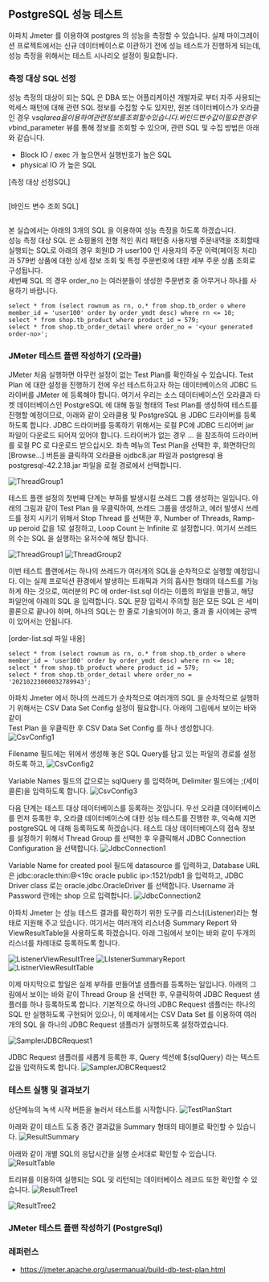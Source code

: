 ## PostgreSQL 성능 테스트 ##

아파치 Jmeter 를 이용하여 postgres 의 성능을 측정할 수 있습니다. 실제 마이그레이션 프로젝트에서는 신규 데이터베이스로 이관하기 전에 성능 테스트가 진행하게 되는데, 성능 측정을 위해서는 테스트 시나리오 설정이 필요합니다. 

### 측정 대상 SQL 선정 ###

성능 측정의 대상이 되는 SQL 은 DBA 또는 어플리케이션 개발자로 부터 자주 사용되는 억세스 패턴에 대해 관련 SQL 정보를 수집할 수도 있지만, 원본 데이터베이스가 오라클인 경우 v$sqlarea 을 이용하여 관련 정보를 조회할 수 있습니다. 바인드 변수값이 필요한 경우 v$bind_parameter 뷰를 통해 정보를 조회할 수 있으며, 관련 SQL 및 수집 방법은 아래와 같습니다. 

* Block IO / exec 가 높으면서 실행빈호가 높은 SQL 
* physical IO 가 높은 SQL 

[측정 대상 선정SQL]
```

```

[바인드 변수 조회 SQL]
```

```

본 실습에서는 아래의 3개의 SQL 을 이용하여 성능 측정을 하도록 하겠습니다.  
성능 측정 대상 SQL 은 쇼핑몰의 전형 적인 쿼리 패턴중 사용자별 주문내역을 조회할때 실행되는 SQL로 아래의 경우 
회원ID 가 user100 인 사용자의 주문 이력(페이징 처리)과 579번 상품에 대한 상세 정보 조회 및 특정 주문번호에 대한 세부 주문 상품 조회로 구성됩니다.   
세번째 SQL 의 경우 order_no 는 여러분들이 생성한 주문번호 중 아무거나 하나를 사용하기 바랍니다. 

```
select * from (select rownum as rn, o.* from shop.tb_order o where member_id = 'user100' order by order_ymdt desc) where rn <= 10;
select * from shop.tb_product where product_id = 579;
select * from shop.tb_order_detail where order_no = '<your generated order-no>';
```


### JMeter 테스트 플랜 작성하기 (오라클) ###

JMeter 처음 실행하면 아무런 설정이 없는 Test Plan를 확인하실 수 있습니다. Test Plan 에 대한 설정을 진행하기 전에 우선 테스트하고자 하는 데이터베이스의 JDBC 드라이버를 JMeter 에 등록해야 합니다.
여기서 우리는 소스 데이터베이스인 오라클과 타켓 데이터베이스인 PostgreSQL 에 대해 동일 형태의 Test Plan를 생성하여 테스트를 진행할 예정이므로, 아래와 같이 오라클용 및 PostgreSQL 용 JDBC 드라이버를 등록하도록 합니다. JDBC 드라이버를 등록하기 위해서는 로컬 PC에 JDBC 드리어버 jar 파일이 다운로드 되어져 있어야 합니다. 드라이버가 없는 경우 ... 을 참조하여 드라이버를 로컬 PC 로 다운로드 받으십시오.
좌측 메뉴의 Test Plan을 선택한 후, 화면하단의 [Browse...] 버튼을 클릭하여 오라클용 ojdbc8.jar 파일과 postgresql 용 postgresql-42.2.18.jar 파일을 로컬 경로에서 선택합니다. 

![ThreadGroup1](https://github.com/gnosia93/postgres-terraform/blob/main/performance/images/TestPlan.png)

테스트 플랜 설정의 첫번째 단계는 부하를 발생시킬 쓰레드 그룹 생성하는 일입니다. 아래의 그림과 같이 Test Plan 을 우클릭하여, 쓰레드 그룹을 생성하고,
에러 발생시 쓰레드를 정지 시키기 위해서 Stop Thread 를 선택한 후, Number of Threads, Ramp-up peroid 값을 1로 설정하고, Loop Count 는 Infinite 로 설정합니다. 여기서 쓰레드의 수는 SQL 을 실행하는 유저수에 해당 합니다. 

![ThreadGroup1](https://github.com/gnosia93/postgres-terraform/blob/main/performance/images/ThreadGroup1.png)
![ThreadGroup2](https://github.com/gnosia93/postgres-terraform/blob/main/performance/images/ThreadGroup2.png)


이번 테스트 플랜에서는 하나의 쓰레드가 여러개의 SQL을 순차적으로 실행할 예정입니다. 이는 실제 프로덕션 환경에서 발생하는 트래픽과 거의 흡사한 형태의 테스트를
가능하게 하는 것으로, 여러분의 PC 에 order-list.sql 이라는 이름의 파일을 만들고, 해당 파일안에 아래의 SQL 을 입력합니다.
SQL 문장 입력시 주의할 점은 모든 SQL 은 세미콜론으로 끝나야 하며, 하나의 SQL는 한 줄로 기술되어야 하고, 줄과 줄 사이에는 공백이 있어서는 안됩니다. 

[order-list.sql 파일 내용]
```
select * from (select rownum as rn, o.* from shop.tb_order o where member_id = 'user100' order by order_ymdt desc) where rn <= 10;
select * from shop.tb_product where product_id = 579;
select * from shop.tb_order_detail where order_no = '20210223000032789943';
```

아파치 Jmeter 에서 하나의 쓰레드가 순차적으로 여러개의 SQL 을 순차적으로 실행하기 위해서는 CSV Data Set Config 설정이 필요합니다. 아래의 그림에서 보이는 바와 같이  
Test Plan 을 우클릭한 후 CSV Data Set Config 를 하나 생성합니다. 
![CsvConfig1](https://github.com/gnosia93/postgres-terraform/blob/main/performance/images/CsvConfig1.png)

Filename 필드에는 위에서 생성해 놓은 SQL Query를 담고 있는 파일의 경로를 설정하도록 하고, 
![CsvConfig2](https://github.com/gnosia93/postgres-terraform/blob/main/performance/images/CsvConfig2.png)

Variable Names 필드의 값으로는 sqlQuery 를 입력하며, Delimiter 필드에는 ;(세미콜론)을 입력하도록 합니다. 
![CsvConfig3](https://github.com/gnosia93/postgres-terraform/blob/main/performance/images/CsvConfig3.png)

다음 단계는 테스트 대상 데이터베이스를 등록하는 것입니다. 우선 오라클 데이터베이스를 먼저 등록한 후, 오라클 데이터베이스에 대한 성능 테스트를 진행한 후, 익숙해 지면
postgreSQL 에 대해 등록하도록 하겠습니다. 테스트 대상 데이터베이스의 접속 정보를 설정하기 위해서 Thread Group 를 선택한 후 우클릭해서 JDBC Connection Configuration 을 선택합니다. 
![JdbcConnection1](https://github.com/gnosia93/postgres-terraform/blob/main/performance/images/JdbcConnection1.png)

Variable Name for created pool 필드에 datasource 를 입력하고, Database URL 은 jdbc:oracle:thin:@<19c oracle public ip>:1521/pdb1 
을 입력하고, JDBC Driver class 로는 oracle.jdbc.OracleDriver 를 선택합니다.
Username 과 Password 란에는 shop 으로 입력합니다. 
![JdbcConnection2](https://github.com/gnosia93/postgres-terraform/blob/main/performance/images/JdbcConnection2.png)

아파치 Jmeter 는 성능 테스트 결과를 확인하기 위한 도구를 리스너(Listener)라는 형태로 지원해 주고 있습니다. 여기서는 여러개의 리스너중 Summary Report 와 ViewResultTable을 사용하도록 하겠습니다.
아래 그림에서 보이는 바와 같이 두개의 리스너를 차례대로 등록하도록 합니다. 

![ListenerViewResultTree](https://github.com/gnosia93/postgres-terraform/blob/main/performance/images/ListenerViewResultTree.png)
![LIstenerSummaryReport](https://github.com/gnosia93/postgres-terraform/blob/main/performance/images/LIstenerSummaryReport.png)
![ListnerViewResultTable](https://github.com/gnosia93/postgres-terraform/blob/main/performance/images/ListnerViewResultTable.png)

이제 마지막으로 할일은 실제 부하를 만들어낼 샘플러를 등록하는 일입니다. 아래의 그림에서 보이는 바와 같이 Thread Group 을 선택한 후, 우클릭하여 JDBC Request 샘플러를 하나 등록하도록 합니다. 기본적으로 하나의 JDBC Request 샘플러는 하나의 SQL 만 실행하도록 구현되어 있으나, 이 예제에서는 CSV Data Set 를 이용하여 여러개의 SQL 을 하나의 JDBC Request 샘플러가 실행하도록 설정하였습니다. 

![SamplerJDBCRequest1](https://github.com/gnosia93/postgres-terraform/blob/main/performance/images/SamplerJDBCRequest1.png)

JDBC Request 샘플러를 새롭게 등록한 후, Query 섹션에 ${sqlQuery} 라는 텍스트 값을 입력하도록 합니다. 
![SamplerJDBCRequest2](https://github.com/gnosia93/postgres-terraform/blob/main/performance/images/SamplerJDBCRequest2.png)


### 테스트 실행 및 결과보기 ###

상단메뉴의 녹색 시작 버튼을 눌러서 테스트를 시작합니다. 
![TestPlanStart](https://github.com/gnosia93/postgres-terraform/blob/main/performance/images/TestPlanStart.png)

아래와 같이 테스트 도중 중간 결과값을 Summary 형태의 테이블로 확인할 수 있습니다. 
![ResultSummary](https://github.com/gnosia93/postgres-terraform/blob/main/performance/images/ResultSummary.png)

아래와 같이 개별 SQL의 응답시간을 실행 순서대로 확인할 수 있습니다. 
![ResultTable](https://github.com/gnosia93/postgres-terraform/blob/main/performance/images/ResultTable.png)

트리뷰를 이용하여 실행되는 SQL 및 리턴되는 데이터베이스 레코드 또한 확인할 수 있습니다. 
![ResultTree1](https://github.com/gnosia93/postgres-terraform/blob/main/performance/images/ResultTree1.png)

![ResultTree2](https://github.com/gnosia93/postgres-terraform/blob/main/performance/images/ResultTree2.png)


### JMeter 테스트 플랜 작성하기 (PostgreSql) ###


### 레퍼런스 ###

* https://jmeter.apache.org/usermanual/build-db-test-plan.html

